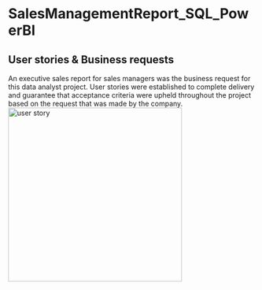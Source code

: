 # SalesManagementReport_SQL_PowerBI
## User stories & Business requests
An executive sales report for sales managers was the business request for this data analyst project. 
User stories were established to complete delivery and guarantee that acceptance criteria were upheld throughout the project based on the request that was made by the company.
<img width="353" alt="user story" src="https://github.com/maithithuyhau/SalesManagementReport_SQL_PowerBI/assets/93932176/0c1f3865-60fa-4586-acef-f61cfbb9058d">

